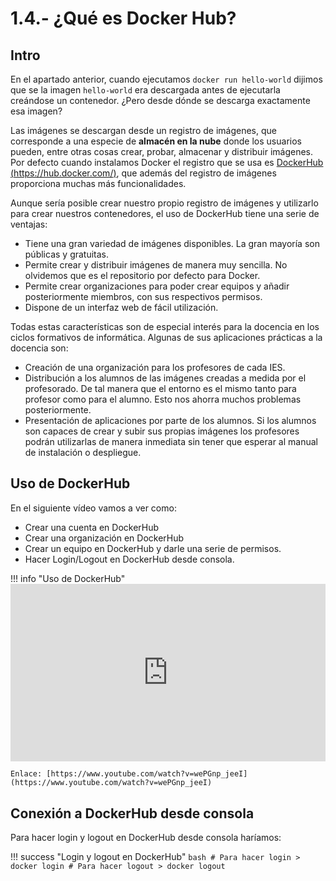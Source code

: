 # 1.4.- ¿Qué es Docker Hub?

## Intro

En el apartado anterior, cuando ejecutamos `docker run hello-world` dijimos que se la imagen `hello-world` era descargada antes de ejecutarla creándose un contenedor. ¿Pero desde dónde se descarga exactamente esa imagen?

Las imágenes se descargan desde un registro de imágenes, que corresponde a una especie de **almacén en la nube** donde los usuarios pueden, entre otras cosas crear, probar, almacenar y distribuir imágenes. Por defecto cuando instalamos Docker el registro que se usa es [DockerHub (https://hub.docker.com/)](https://hub.docker.com/), que además del registro de imágenes proporciona muchas más funcionalidades.

Aunque sería posible crear nuestro propio registro de imágenes y utilizarlo para crear nuestros contenedores, el uso de DockerHub tiene una serie de ventajas:

- Tiene una gran variedad de imágenes disponibles. La gran mayoría son públicas y gratuitas.
- Permite crear y distribuir imágenes de manera muy sencilla. No olvidemos que es el repositorio por defecto para Docker.
- Permite crear organizaciones para poder crear equipos y añadir posteriormente miembros, con sus respectivos permisos.
- Dispone de un interfaz web de fácil utilización.

Todas estas características son de especial interés para la docencia en los ciclos formativos de informática. Algunas de sus aplicaciones prácticas a la docencia son:

- Creación de una organización para los profesores de cada IES.
- Distribución a los alumnos de las imágenes creadas a medida por el profesorado. De tal manera que el entorno es el mismo tanto para profesor como para el alumno. Esto nos ahorra muchos problemas posteriormente.
- Presentación de aplicaciones por parte de los alumnos. Si los alumnos son capaces de crear y subir sus propias imágenes los profesores podrán utilizarlas de manera inmediata sin tener que esperar al manual de instalación o despliegue.

## Uso de DockerHub

En el siguiente vídeo vamos a ver como:

- Crear una cuenta en DockerHub
- Crear una organización en DockerHub
- Crear un equipo en DockerHub y darle una serie de permisos.
- Hacer Login/Logout en DockerHub desde consola.

!!! info "Uso de DockerHub"
    <iframe width="100%" style="aspect-ratio: 16 / 9;" src="https://www.youtube.com/embed/wePGnp_jeeI" title="YouTube video player" frameborder="0" allow="accelerometer; autoplay; clipboard-write; encrypted-media; gyroscope; picture-in-picture" allowfullscreen></iframe>
    
    Enlace: [https://www.youtube.com/watch?v=wePGnp_jeeI](https://www.youtube.com/watch?v=wePGnp_jeeI)

## Conexión a DockerHub desde consola

Para hacer login y logout en DockerHub desde consola haríamos:

!!! success "Login y logout en DockerHub"
    ```bash
    # Para hacer login
    > docker login
    # Para hacer logout
    > docker logout
    ```
